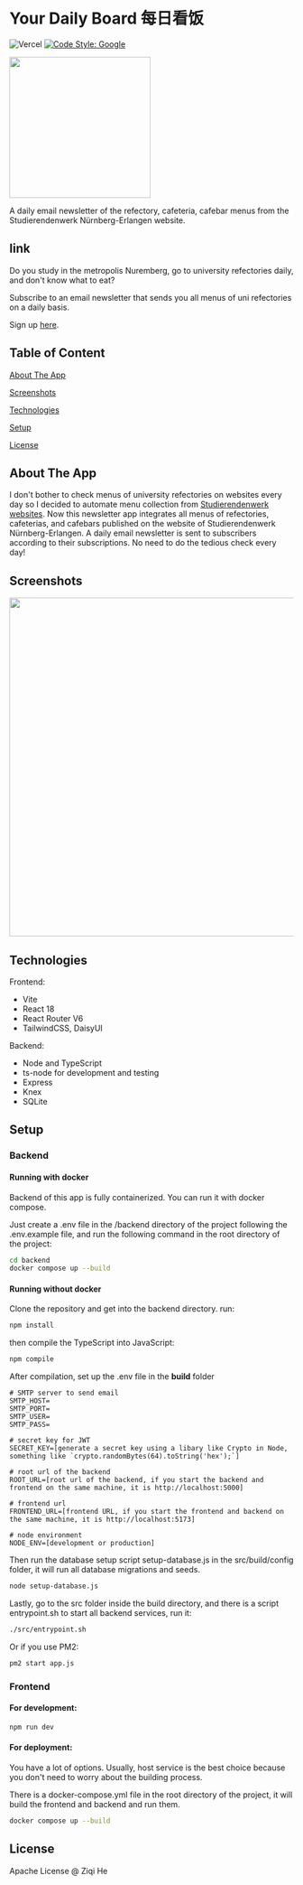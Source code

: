 # Your Daily Board 每日看饭

![Vercel](https://vercelbadge.vercel.app/api/iheziqi/your-daily-board)
[![Code Style: Google](https://img.shields.io/badge/code%20style-google-blueviolet.svg)](https://github.com/google/gts)

<img src="https://github.com/iheziqi/your-daily-board/assets/52439236/fd1a33a7-eeb5-417d-8f3a-b2fb1a761e52" style="height: 250px"/>

A daily email newsletter of the refectory, cafeteria, cafebar menus from the Studierendenwerk Nürnberg-Erlangen website.

## link

Do you study in the metropolis Nuremberg, go to university refectories daily, and don't know what to eat? 

Subscribe to an email newsletter that sends you all menus of uni refectories on a daily basis.

Sign up [here](https://yourdailyboard.vercel.app).

## Table of Content

[About The App](#about-the-app)

[Screenshots](#screenshots)

[Technologies](#technologies)

[Setup](#setup)

[License](#license)

## About The App

I don't bother to check menus of university refectories on websites every day so I decided to automate menu collection from [Studierendenwerk websites](https://www.werkswelt.de/index.php).
Now this newsletter app integrates all menus of refectories, cafeterias, and cafebars published on the website of Studierendenwerk Nürnberg-Erlangen.
A daily email newsletter is sent to subscribers according to their subscriptions. No need to do the tedious check every day!

## Screenshots
<img src="https://github.com/iheziqi/your-daily-board/assets/52439236/1e6c8eb5-7f49-4f55-9440-3beecfafbbb5" style="height: 600px"/>

## Technologies
Frontend: 
- Vite
- React 18
- React Router V6
- TailwindCSS, DaisyUI


Backend:
- Node and TypeScript
- ts-node for development and testing
- Express
- Knex
- SQLite

## Setup
### Backend

#### Running with docker
Backend of this app is fully containerized. You can run it with docker compose.

Just create a .env file in the /backend directory of the project following the .env.example file, and run the following command in the root directory of the project:

```bash
cd backend
docker compose up --build
```

#### Running without docker

Clone the repository and get into the backend directory.
run:

```bash
npm install
```

then compile the TypeScript into JavaScript:

```bash
npm compile
```

After compilation, set up the .env file in the **build** folder

```text
# SMTP server to send email
SMTP_HOST=
SMTP_PORT=
SMTP_USER=
SMTP_PASS=

# secret key for JWT
SECRET_KEY=[generate a secret key using a libary like Crypto in Node, something like `crypto.randomBytes(64).toString('hex');`]

# root url of the backend
ROOT_URL=[root url of the backend, if you start the backend and frontend on the same machine, it is http://localhost:5000]

# frontend url
FRONTEND_URL=[frontend URL, if you start the frontend and backend on the same machine, it is http://localhost:5173]

# node environment
NODE_ENV=[development or production]
```


Then run the database setup script setup-database.js in the src/build/config folder, it will run all database migrations and seeds.

```bash
node setup-database.js
```


Lastly, go to the src folder inside the build directory, and there is a script entrypoint.sh to start all backend services, run it:

```bash
./src/entrypoint.sh
```

Or if you use PM2:

```bash
pm2 start app.js
```

### Frontend
#### For development:

```bash
npm run dev
```

#### For deployment:

You have a lot of options. Usually, host service is the best choice because you don't need to worry about the building process.

There is a docker-compose.yml file in the root directory of the project, it will build the frontend and backend and run them.

```bash
docker compose up --build
```

## License
Apache License @ Ziqi He

